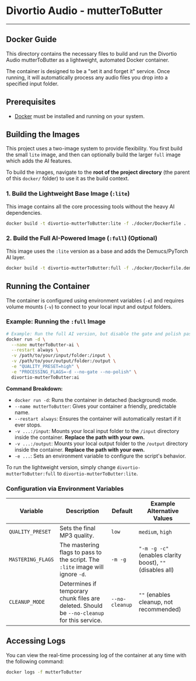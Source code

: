 # Divortio Audio - mutterToButter

---
## Docker Guide


This directory contains the necessary files to build and run the Divortio Audio mutterToButter as a lightweight, automated
Docker container.

The container is designed to be a "set it and forget it" service. Once running, it will automatically process any audio
files you drop into a specified input folder.

## Prerequisites

- [Docker](https://www.docker.com/products/docker-desktop/) must be installed and running on your system.

## Building the Images

This project uses a two-image system to provide flexibility. You first build the small `lite` image, and then can
optionally build the larger `full` image which adds the AI features.

To build the images, navigate to the **root of the project directory** (the parent of this `docker/` folder) to use it
as the build context.

### 1. Build the Lightweight Base Image (`:lite`)

This image contains all the core processing tools without the heavy AI dependencies.

```bash
docker build -t divortio-mutterToButter:lite -f ./docker/Dockerfile .
```

### 2. Build the Full AI-Powered Image (`:full`) (Optional)

This image uses the `:lite` version as a base and adds the Demucs/PyTorch AI layer.

```bash
docker build -t divortio-mutterToButter:full -f ./docker/Dockerfile.demucs .
```

## Running the Container

The container is configured using environment variables (`-e`) and requires volume mounts (`-v`) to connect to your
local input and output folders.

### Example: Running the `:full` Image

```bash
# Example: Run the full AI version, but disable the gate and polish passes.
docker run -d \
  --name mutterToButter-ai \
  --restart always \
  -v /path/to/your/input/folder:/input \
  -v /path/to/your/output/folder:/output \
  -e "QUALITY_PRESET=high" \
  -e "PROCESSING_FLAGS=-d --no-gate --no-polish" \
  divortio-mutterToButter:ai
```

**Command Breakdown:**

- `docker run -d`: Runs the container in detached (background) mode.
- `--name mutterToButter`: Gives your container a friendly, predictable name.
- `--restart always`: Ensures the container will automatically restart if it ever stops.
- `-v ...:/input`: Mounts your local input folder to the `/input` directory inside the container. **Replace the path
  with your own.**
- `-v ...:/output`: Mounts your local output folder to the `/output` directory inside the container. **Replace the path
  with your own.**
- `-e ...`: Sets an environment variable to configure the script's behavior.

To run the lightweight version, simply change `divortio-mutterToButter:full` to `divortio-mutterToButter:lite`.

### Configuration via Environment Variables

| Variable          | Description                                                                     | Default                                | Example Alternative Values                               |
| ----------------- | ------------------------------------------------------------------------------- | -------------------------------------- | -------------------------------------------------------- |
| `QUALITY_PRESET`  | Sets the final MP3 quality.                                                     | `low`                                  | `medium`, `high`                                         |
| `MASTERING_FLAGS` | The mastering flags to pass to the script. The `:lite` image will ignore `-d`.   | `-m -g`                                | `"-m -g -c"` (enables clarity boost), `""` (disables all) |
| `CLEANUP_MODE`    | Determines if temporary chunk files are deleted. Should be `--no-cleanup` for this service. | `--no-cleanup`                         | `""` (enables cleanup, not recommended)                  |

## Accessing Logs

You can view the real-time processing log of the container at any time with the following command:

```bash
docker logs -f mutterToButter
```
